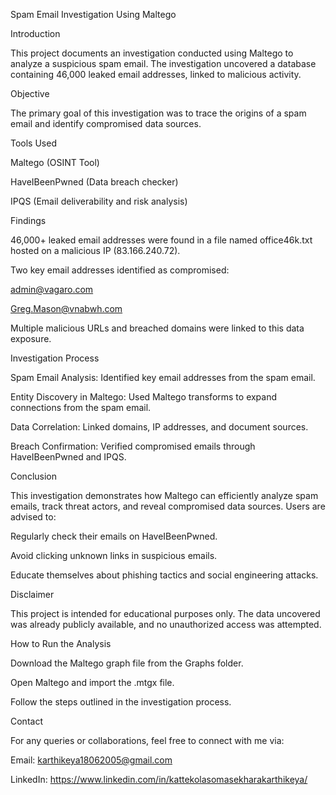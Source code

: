 Spam Email Investigation Using Maltego

Introduction

This project documents an investigation conducted using Maltego to analyze a suspicious spam email. The investigation uncovered a database containing 46,000 leaked email addresses, linked to malicious activity.

Objective

The primary goal of this investigation was to trace the origins of a spam email and identify compromised data sources.

Tools Used

Maltego (OSINT Tool)

HaveIBeenPwned (Data breach checker)

IPQS (Email deliverability and risk analysis)

Findings

46,000+ leaked email addresses were found in a file named office46k.txt hosted on a malicious IP (83.166.240.72).

Two key email addresses identified as compromised:

admin@vagaro.com

Greg.Mason@vnabwh.com

Multiple malicious URLs and breached domains were linked to this data exposure.

Investigation Process

Spam Email Analysis: Identified key email addresses from the spam email.

Entity Discovery in Maltego: Used Maltego transforms to expand connections from the spam email.

Data Correlation: Linked domains, IP addresses, and document sources.

Breach Confirmation: Verified compromised emails through HaveIBeenPwned and IPQS.

Conclusion

This investigation demonstrates how Maltego can efficiently analyze spam emails, track threat actors, and reveal compromised data sources. Users are advised to:

Regularly check their emails on HaveIBeenPwned.

Avoid clicking unknown links in suspicious emails.

Educate themselves about phishing tactics and social engineering attacks.

Disclaimer

This project is intended for educational purposes only. The data uncovered was already publicly available, and no unauthorized access was attempted.

How to Run the Analysis

Download the Maltego graph file from the Graphs folder.

Open Maltego and import the .mtgx file.

Follow the steps outlined in the investigation process.

Contact

For any queries or collaborations, feel free to connect with me via:

Email: karthikeya18062005@gmail.com

LinkedIn: https://www.linkedin.com/in/kattekolasomasekharakarthikeya/

